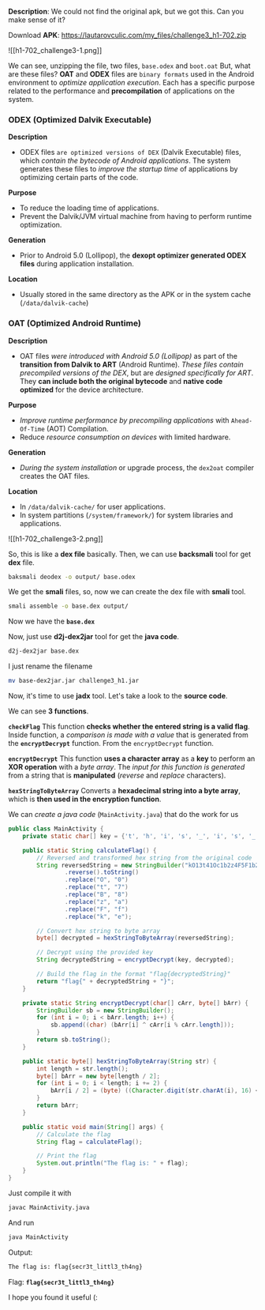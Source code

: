 **Description**: We could not find the original apk, but we got this. Can you make sense of it?

Download **APK**: https://lautarovculic.com/my_files/challenge3_h1-702.zip

![[h1-702_challenge3-1.png]]

We can see, unzipping the file, two files, `base.odex` and `boot.oat`
But, what are these files?
**OAT** and **ODEX** files are `binary formats` used in the Android environment to *optimize application execution*. Each has a specific purpose related to the performance and **precompilation** of applications on the system.

### ODEX (Optimized Dalvik Executable)
**Description**
- ODEX files `are optimized versions of DEX` (Dalvik Executable) files, which *contain the bytecode of Android applications*. The system generates these files to *improve the startup time* of applications by optimizing certain parts of the code.

**Purpose**
- To reduce the loading time of applications.
- Prevent the Dalvik/JVM virtual machine from having to perform runtime optimization.

**Generation**
- Prior to Android 5.0 (Lollipop), the **dexopt optimizer generated ODEX files** during application installation.

**Location**
- Usually stored in the same directory as the APK or in the system cache (`/data/dalvik-cache`)

### OAT (Optimized Android Runtime)
**Description**
- OAT files *were introduced with Android 5.0 (Lollipop)* as part of the **transition from Dalvik to ART** (Android Runtime). *These files contain precompiled versions of the DEX*, but are *designed specifically for ART*. They **can include both the original bytecode** and **native code optimized** for the device architecture.

**Purpose**
- *Improve runtime performance by precompiling applications* with `Ahead-Of-Time` (AOT) Compilation.
- Reduce *resource consumption on devices* with limited hardware.

**Generation**
- *During the system installation* or upgrade process, the `dex2oat` compiler creates the OAT files.

**Location**
- In `/data/dalvik-cache/` for user applications.
- In system partitions (`/system/framework/`) for system libraries and applications.

![[h1-702_challenge3-2.png]]

So, this is like a **dex file** basically.
Then, we can use **backsmali** tool for get **dex** file.
```bash
baksmali deodex -o output/ base.odex
```
We get the **smali** files, so, now we can create the dex file with **smali** tool.
```bash
smali assemble -o base.dex output/
```
Now we have the **`base.dex`**

Now, just use **d2j-dex2jar** tool for get the **java code**.
```bash
d2j-dex2jar base.dex
```

I just rename the filename
```bash
mv base-dex2jar.jar challenge3_h1.jar
```

Now, it's time to use **jadx** tool.
Let's take a look to the **source code**.

We can see **3 functions**.

**`checkFlag`**
This function **checks whether the entered string is a valid flag**. Inside function, a *comparison is made with a value* that is generated from the **`encryptDecrypt`** function. From the `encryptDecrypt` function.

**`encryptDecrypt`**
This function **uses a character array** as a **key** to perform an **XOR operation** with a *byte array*. The *input for this function is generated* from a string that is **manipulated** (*reverse* and *replace* characters).

**`hexStringToByteArray`**
Converts a **hexadecimal string into a byte array**, which is **then used in the encryption function**.

We can *create a java code* (`MainActivity.java`) that do the work for us
```java
public class MainActivity {
    private static char[] key = {'t', 'h', 'i', 's', '_', 'i', 's', '_', 'a', '_', 'k', '3', 'y'};

    public static String calculateFlag() {
        // Reversed and transformed hex string from the original code
        String reversedString = new StringBuilder("kO13t41Oc1b2z4F5F1b2BO33c2d1c61OzOdOtO")
                .reverse().toString()
                .replace("O", "0")
                .replace("t", "7")
                .replace("B", "8")
                .replace("z", "a")
                .replace("F", "f")
                .replace("k", "e");

        // Convert hex string to byte array
        byte[] decrypted = hexStringToByteArray(reversedString);

        // Decrypt using the provided key
        String decryptedString = encryptDecrypt(key, decrypted);

        // Build the flag in the format "flag{decryptedString}"
        return "flag{" + decryptedString + "}";
    }

    private static String encryptDecrypt(char[] cArr, byte[] bArr) {
        StringBuilder sb = new StringBuilder();
        for (int i = 0; i < bArr.length; i++) {
            sb.append((char) (bArr[i] ^ cArr[i % cArr.length]));
        }
        return sb.toString();
    }

    public static byte[] hexStringToByteArray(String str) {
        int length = str.length();
        byte[] bArr = new byte[length / 2];
        for (int i = 0; i < length; i += 2) {
            bArr[i / 2] = (byte) ((Character.digit(str.charAt(i), 16) << 4) + Character.digit(str.charAt(i + 1), 16));
        }
        return bArr;
    }

    public static void main(String[] args) {
        // Calculate the flag
        String flag = calculateFlag();

        // Print the flag
        System.out.println("The flag is: " + flag);
    }
}
```

Just compile it with
```bash
javac MainActivity.java
```
And run
```bash
java MainActivity
```

Output:
```bash
The flag is: flag{secr3t_littl3_th4ng}
```

Flag: **`flag{secr3t_littl3_th4ng}`**

I hope you found it useful (: